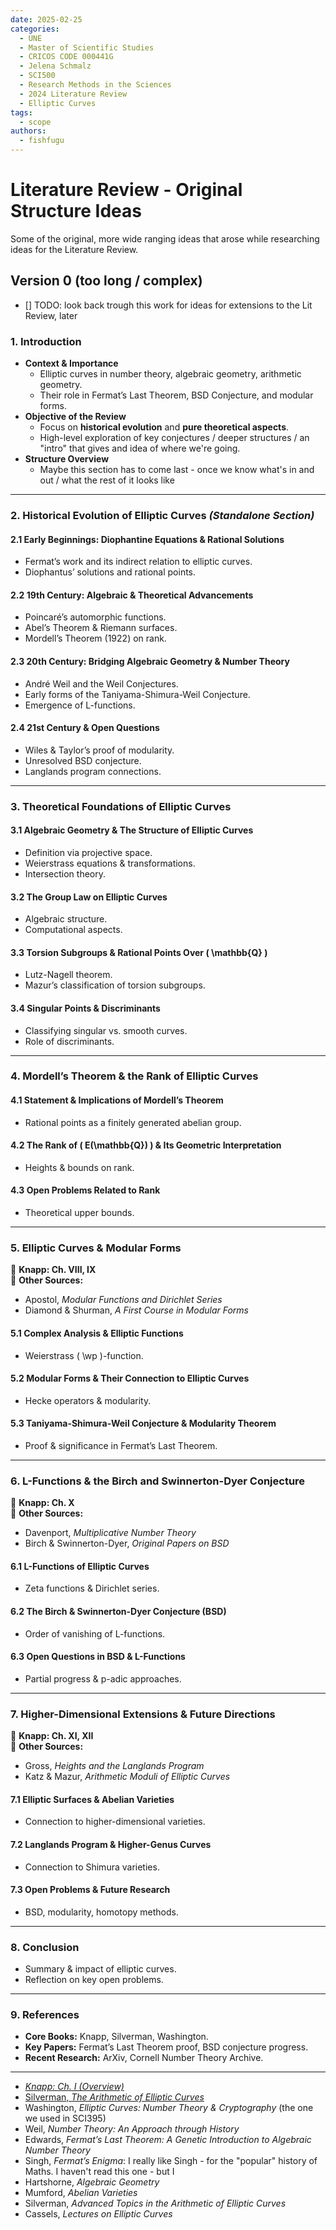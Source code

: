 ```yaml
---
date: 2025-02-25
categories:
  - UNE
  - Master of Scientific Studies
  - CRICOS CODE 000441G
  - Jelena Schmalz
  - SCI500
  - Research Methods in the Sciences
  - 2024 Literature Review
  - Elliptic Curves
tags:
  - scope
authors:
  - fishfugu
---
```


# Literature Review - Original Structure Ideas

Some of the original, more wide ranging ideas that arose while researching ideas for the Literature Review.

<!-- more -->

## Version 0 (too long / complex)

- [] TODO: look back trough this work for ideas for extensions to the Lit Review, later

### **1. Introduction**

- **Context & Importance**
  - Elliptic curves in number theory, algebraic geometry, arithmetic geometry.
  - Their role in Fermat’s Last Theorem, BSD Conjecture, and modular forms.
- **Objective of the Review**
  - Focus on **historical evolution** and **pure theoretical aspects**.
  - High-level exploration of key conjectures / deeper structures / an "intro" that gives and idea of where we're going.
- **Structure Overview**
  - Maybe this section has to come last - once we know what's in and out / what the rest of it looks like

---

### **2. Historical Evolution of Elliptic Curves** _(Standalone Section)_

#### **2.1 Early Beginnings: Diophantine Equations & Rational Solutions**

- Fermat’s work and its indirect relation to elliptic curves.
- Diophantus’ solutions and rational points.

#### **2.2 19th Century: Algebraic & Theoretical Advancements**

- Poincaré’s automorphic functions.
- Abel’s Theorem & Riemann surfaces.
- Mordell’s Theorem (1922) on rank.

#### **2.3 20th Century: Bridging Algebraic Geometry & Number Theory**

- André Weil and the Weil Conjectures.
- Early forms of the Taniyama-Shimura-Weil Conjecture.
- Emergence of L-functions.

#### **2.4 21st Century & Open Questions**

- Wiles & Taylor’s proof of modularity.
- Unresolved BSD conjecture.
- Langlands program connections.

---

### **3. Theoretical Foundations of Elliptic Curves**

#### **3.1 Algebraic Geometry & The Structure of Elliptic Curves**

- Definition via projective space.
- Weierstrass equations & transformations.
- Intersection theory.

#### **3.2 The Group Law on Elliptic Curves**

- Algebraic structure.
- Computational aspects.

#### **3.3 Torsion Subgroups & Rational Points Over \( \mathbb{Q} \)**

- Lutz-Nagell theorem.
- Mazur’s classification of torsion subgroups.

#### **3.4 Singular Points & Discriminants**

- Classifying singular vs. smooth curves.
- Role of discriminants.

---

### **4. Mordell’s Theorem & the Rank of Elliptic Curves**

#### **4.1 Statement & Implications of Mordell’s Theorem**

- Rational points as a finitely generated abelian group.

#### **4.2 The Rank of \( E(\mathbb{Q}) \) & Its Geometric Interpretation**

- Heights & bounds on rank.

#### **4.3 Open Problems Related to Rank**

- Theoretical upper bounds.

---

### **5. Elliptic Curves & Modular Forms**

📖 **Knapp: Ch. VIII, IX**  
📖 **Other Sources:**

- Apostol, _Modular Functions and Dirichlet Series_
- Diamond & Shurman, _A First Course in Modular Forms_

#### **5.1 Complex Analysis & Elliptic Functions**

- Weierstrass \( \wp \)-function.

#### **5.2 Modular Forms & Their Connection to Elliptic Curves**

- Hecke operators & modularity.

#### **5.3 Taniyama-Shimura-Weil Conjecture & Modularity Theorem**

- Proof & significance in Fermat’s Last Theorem.

---

### **6. L-Functions & the Birch and Swinnerton-Dyer Conjecture**

📖 **Knapp: Ch. X**  
📖 **Other Sources:**

- Davenport, _Multiplicative Number Theory_
- Birch & Swinnerton-Dyer, _Original Papers on BSD_

#### **6.1 L-Functions of Elliptic Curves**

- Zeta functions & Dirichlet series.

#### **6.2 The Birch & Swinnerton-Dyer Conjecture (BSD)**

- Order of vanishing of L-functions.

#### **6.3 Open Questions in BSD & L-Functions**

- Partial progress & p-adic approaches.

---

### **7. Higher-Dimensional Extensions & Future Directions**

📖 **Knapp: Ch. XI, XII**  
📖 **Other Sources:**

- Gross, _Heights and the Langlands Program_
- Katz & Mazur, _Arithmetic Moduli of Elliptic Curves_

#### **7.1 Elliptic Surfaces & Abelian Varieties**

- Connection to higher-dimensional varieties.

#### **7.2 Langlands Program & Higher-Genus Curves**

- Connection to Shimura varieties.

#### **7.3 Open Problems & Future Research**

- BSD, modularity, homotopy methods.

---

### **8. Conclusion**

- Summary & impact of elliptic curves.
- Reflection on key open problems.

---

### **9. References**

- **Core Books:** Knapp, Silverman, Washington.
- **Key Papers:** Fermat’s Last Theorem proof, BSD conjecture progress.
- **Recent Research:** ArXiv, Cornell Number Theory Archive.

---

- [_Knapp: Ch. I (Overview)_](https://press.princeton.edu/books/paperback/9780691085593/elliptic-curves?srsltid=AfmBOoqDruXF7EGCZ8mwpHW1GXKWUk8k6bYwc6QyTUwQ7MbyoUK6hAnH)
- [Silverman, _The Arithmetic of Elliptic Curves_](https://link.springer.com/book/10.1007/978-0-387-09494-6)
- Washington, _Elliptic Curves: Number Theory & Cryptography_ (the one we used in SCI395)
- Weil, _Number Theory: An Approach through History_
- Edwards, _Fermat’s Last Theorem: A Genetic Introduction to Algebraic Number Theory_
- Singh, _Fermat’s Enigma_: I really like Singh - for the "popular" history of Maths. I haven't read this one - but I
- Hartshorne, _Algebraic Geometry_
- Mumford, _Abelian Varieties_
- Silverman, _Advanced Topics in the Arithmetic of Elliptic Curves_
- Cassels, _Lectures on Elliptic Curves_
